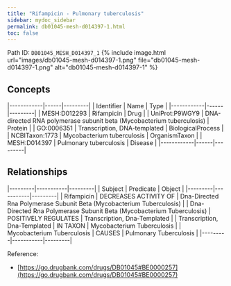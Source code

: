 ```yaml
---
title: "Rifampicin - Pulmonary tuberculosis"
sidebar: mydoc_sidebar
permalink: db01045-mesh-d014397-1.html
toc: false 
---
```



Path ID: `DB01045_MESH_D014397_1`
{% include image.html url="images/db01045-mesh-d014397-1.png" file="db01045-mesh-d014397-1.png" alt="db01045-mesh-d014397-1" %}

## Concepts

|------------|------|---------|
| Identifier | Name | Type    |
|------------|------|---------|
| MESH:D012293 | Rifampicin | Drug |
| UniProt:P9WGY9 | DNA-directed RNA polymerase subunit beta (Mycobacterium tuberculosis) | Protein |
| GO:0006351 | Transcription, DNA-templated | BiologicalProcess |
| NCBITaxon:1773 | Mycobacterium tuberculosis | OrganismTaxon |
| MESH:D014397 | Pulmonary tuberculosis | Disease |
|------------|------|---------|

## Relationships

|---------|-----------|---------|
| Subject | Predicate | Object  |
|---------|-----------|---------|
| Rifampicin | DECREASES ACTIVITY OF | Dna-Directed Rna Polymerase Subunit Beta (Mycobacterium Tuberculosis) |
| Dna-Directed Rna Polymerase Subunit Beta (Mycobacterium Tuberculosis) | POSITIVELY REGULATES | Transcription, Dna-Templated |
| Transcription, Dna-Templated | IN TAXON | Mycobacterium Tuberculosis |
| Mycobacterium Tuberculosis | CAUSES | Pulmonary Tuberculosis |
|---------|-----------|---------|

Reference: 
  - [https://go.drugbank.com/drugs/DB01045#BE0000257](https://go.drugbank.com/drugs/DB01045#BE0000257)
